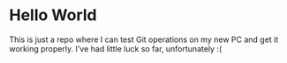 # Hello World
This is just a repo where I can test Git operations on my new PC and get it working properly.
I've had little luck so far, unfortunately :(
